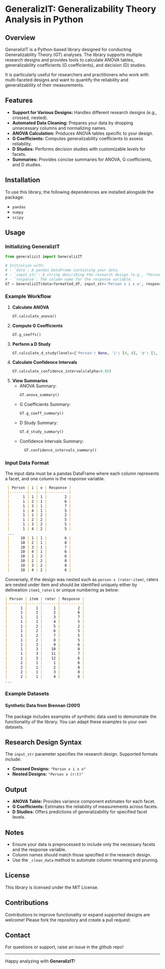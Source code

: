 # GeneralizIT: Generalizability Theory Analysis in Python

## Overview

GeneralizIT is a Python-based library designed for conducting Generalizability Theory (GT) analyses. The library supports multiple research designs and provides tools to calculate ANOVA tables, generalizability coefficients (G coefficients), and decision (D) studies.

It is particularly useful for researchers and practitioners who work with multi-faceted designs and want to quantify the reliability and generalizability of their measurements.

## Features

- **Support for Various Designs:** Handles different research designs (e.g., crossed, nested).
- **Automated Data Cleaning:** Prepares your data by dropping unnecessary columns and normalizing names.
- **ANOVA Calculation:** Produces ANOVA tables specific to your design.
- **G Coefficients:** Computes generalizability coefficients to assess reliability.
- **D Studies:** Performs decision studies with customizable levels for facets.
- **Summaries:** Provides concise summaries for ANOVA, G coefficients, and D studies.

## Installation

To use this library, the following dependencies are installed alongside the package:

- `pandas`
- `numpy`
- `scipy`

## Usage

### Initializing GeneralizIT

```python
from generalizit import GeneralizIT

# Initialize with:
# - `data`: A pandas DataFrame containing your data.
# - `input_str`: A string describing the research design (e.g., "Person x i x o").
# - `response`: The column name for the response variable.
GT = GeneralizIT(data=formatted_df, input_str='Person x i x o', response='Response')
```

### Example Workflow

1. **Calculate ANOVA**
   ```python
   GT.calculate_anova()
   ```
2. **Compute G Coefficients**
   ```python
   GT.g_coeffs()
   ```
3. **Perform a D Study**
   ```python
   GT.calculate_d_study(levels={'Person': None, 'i': [4, 8], 'o': [1, 2]})
   ```
4. **Calculate Confidence Intervals**
   ```python
   GT.calculate_confidence_intervals(alpha=0.05)
   ```
5. **View Summaries**
   - ANOVA Summary:
     ```python
     GT.anova_summary()
     ```
   - G Coefficients Summary:
     ```python
     GT.g_coeff_summary()
     ```
   - D Study Summary:
     ```python
     GT.d_study_summary()
     ```
   - Confidence Intervals Summary:
     ```python
       GT.confidence_intervals_summary()
       ```

### Input Data Format

The input data must be a pandas DataFrame where each column represents a facet, and one column is the response variable.

 ```markdown
  | Person | i | o | Response |
  |--------|---|---|----------|
  |      1 | 1 | 1 |        2 |
  |      1 | 2 | 1 |        6 |
  |      1 | 3 | 1 |        7 |
  |      1 | 4 | 1 |        5 |
  |      1 | 1 | 2 |        2 |
  |      1 | 2 | 2 |        5 |
  |      1 | 3 | 2 |        5 |
  |      1 | 4 | 2 |        5 |
  ...
  |     10 | 1 | 1 |        6 |
  |     10 | 2 | 1 |        8 |
  |     10 | 3 | 1 |        7 |
  |     10 | 4 | 1 |        6 |
  |     10 | 1 | 2 |        6 |
  |     10 | 2 | 2 |        8 |
  |     10 | 3 | 2 |        8 |
  |     10 | 4 | 2 |        6 |
  ```
Conversely, if the design was nested such as `person x (rater:item)`, raters are nested under item and should be identified uniquely either by delineation `item1_rater1` or unique numbering as below:

``` markdown
| Person | item | rater | Response |
|--------|------|-------|----------|
|      1 |    1 |     1 |        2 |
|      1 |    1 |     2 |        6 |
|      1 |    1 |     3 |        7 |
|      1 |    1 |     4 |        5 |
|      1 |    2 |     5 |        2 |
|      1 |    2 |     6 |        5 |
|      1 |    2 |     7 |        5 |
|      1 |    2 |     8 |        5 |
|      1 |    3 |     9 |        6 |
|      1 |    3 |    10 |        8 |
|      1 |    3 |    11 |        7 |
|      1 |    3 |    12 |        6 |
|      2 |    1 |     1 |        6 |
|      2 |    1 |     2 |        8 |
|      2 |    1 |     3 |        8 |
|      2 |    1 |     4 |        6 |
...
```

### Example Datasets

#### Synthetic Data from Brennan (2001)

The package includes examples of synthetic data used to demonstrate the functionality of the library. You can adapt these examples to your own datasets.

## Research Design Syntax

The `input_str` parameter specifies the research design. Supported formats include:

- **Crossed Designs:** `"Person x i x o"`
- **Nested Designs:** `"Person x (r:t)"`

## Output

- **ANOVA Table:** Provides variance component estimates for each facet.
- **G Coefficients:** Estimates the reliability of measurements across facets.
- **D Studies:** Offers predictions of generalizability for specified facet levels.

## Notes

- Ensure your data is preprocessed to include only the necessary facets and the response variable.
- Column names should match those specified in the research design.
- Use the `_clean_data` method to automate column renaming and pruning.

## License

This library is licensed under the MIT License.

## Contributions

Contributions to improve functionality or expand supported designs are welcome! Please fork the repository and create a pull request.

## Contact

For questions or support, raise an issue in the github repo!

---

Happy analyzing with **GeneralizIT**!
